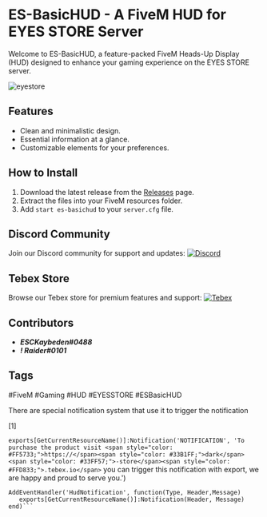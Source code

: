 # ES-BasicHUD - A FiveM HUD for EYES STORE Server

Welcome to ES-BasicHUD, a feature-packed FiveM Heads-Up Display (HUD) designed to enhance your gaming experience on the EYES STORE server.

![eyestore](https://github.com/raiderss/es-basichud/assets/53000629/a7f5ce11-55f6-45b0-9bb6-2ee3e2077eaa)



## Features
- Clean and minimalistic design.
- Essential information at a glance.
- Customizable elements for your preferences.

## How to Install
1. Download the latest release from the [Releases](https://github.com/raiderss/es-basichud/releases) page.
2. Extract the files into your FiveM resources folder.
3. Add `start es-basichud` to your `server.cfg` file.

## Discord Community
Join our Discord community for support and updates:
[![Discord](https://img.shields.io/badge/Discord-ES%20Community-7289DA.svg)](https://discord.gg/EkwWvFS)

## Tebex Store
Browse our Tebex store for premium features and support:
[![Tebex](https://img.shields.io/badge/Tebex-EYE%20STORE-00A2FF.svg)](https://eyestore.tebex.io/)

## Contributors
- **_ESCKaybeden#0488_**
- **_! Raider#0101_**

## Tags
#FiveM #Gaming #HUD #EYESSTORE #ESBasicHUD


There are special notification system that use it to trigger the notification

[1]

   ```exports[GetCurrentResourceName()]:Notification('NOTIFICATION', 'To purchase the product visit <span style="color: #FF5733;">https://</span><span style="color: #33B1FF;">dark</span><span style="color: #33FF57;">-store</span><span style="color: #FFD833;">.tebex.io</span>``` you can trigger this notification with export, we are happy and proud to serve you.')


   ```RegisterNetEvent('HudNotification') -- Trigger ==> Export
   AddEventHandler('HudNotification', function(Type, Header,Message)
      exports[GetCurrentResourceName()]:Notification(Header, Message)
   end)```
